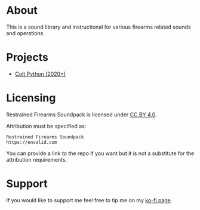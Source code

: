 # About

This is a sound library and instructional for various firearms related sounds and operations.

# Projects

- [Colt Python (2020+)](./colt-python/README.md)

# Licensing

Restrained Firearms Soundpack is licensed under [CC BY 4.0](https://creativecommons.org/licenses/by/4.0/).

Attribution must be specified as:

```
Restrained Firearms Soundpack
https://envalid.com
```

You can provide a link to the repo if you want but it is not a substitute for the attribution requirements.

# Support

If you would like to support me feel free to tip me on my [ko-fi page](https://ko-fi.com/envalid).
